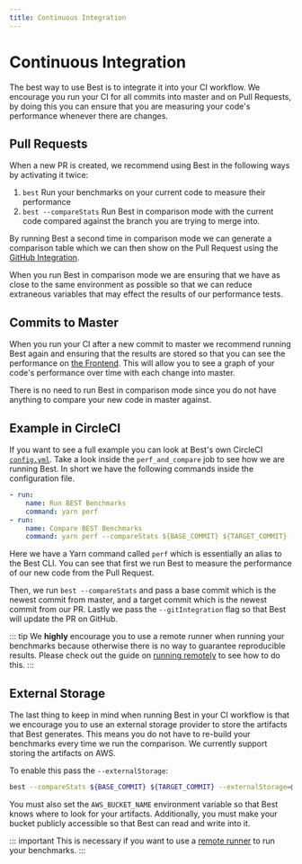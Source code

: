 ```yaml
---
title: Continuous Integration
---
```


# Continuous Integration
The best way to use Best is to integrate it into your CI workflow. We encourage you run your CI for all commits into master and on Pull Requests, by doing this you can ensure that you are measuring your code's performance whenever there are changes.

## Pull Requests
When a new PR is created, we recommend using Best in the following ways by activating it twice:

1. `best` Run your benchmarks on your current code to measure their performance
2. `best --compareStats` Run Best in comparison mode with the current code compared against the branch you are trying to merge into.

By running Best a second time in comparison mode we can generate a comparison table which we can then show on the Pull Request using the [GitHub Integration](/guide/github-integration). 

When you run Best in comparison mode we are ensuring that we have as close to the same environment as possible so that we can reduce extraneous variables that may effect the results of our performance tests.

## Commits to Master
When you run your CI after a new commit to master we recommend running Best again and ensuring that the results are stored so that you can see the performance on [the Frontend](/guide/frontend). This will allow you to see a graph of your code's performance over time with each change into master.

There is no need to run Best in comparison mode since you do not have anything to compare your new code in master against.

## Example in CircleCI
If you want to see a full example you can look at Best's own CircleCI [`config.yml`](https://github.com/salesforce/best/blob/master/.circleci/config.yml). Take a look inside the `perf_and_compare` job to see how we are running Best. In short we have the following commands inside the configuration file.

```yml
- run:
    name: Run BEST Benchmarks
    command: yarn perf
- run:
    name: Compare BEST Benchmarks
    command: yarn perf --compareStats ${BASE_COMMIT} ${TARGET_COMMIT} --gitIntegration
```

Here we have a Yarn command called `perf` which is essentially an alias to the Best CLI. You can see that first we run Best to measure the performance of our new code from the Pull Request.

Then, we run `best --compareStats` and pass a base commit which is the newest commit from master, and a target commit which is the newest commit from our PR. Lastly we pass the `--gitIntegration` flag so that Best will update the PR on GitHub.

::: tip
We **highly** encourage you to use a remote runner when running your benchmarks because otherwise there is no way to guarantee reproducible results. Please check out the guide on [running remotely](/guide/running-remotely) to see how to do this.
:::

## External Storage
The last thing to keep in mind when running Best in your CI workflow is that we encourage you to use an external storage provider to store the artifacts that Best generates. This means you do not have to re-build your benchmarks every time we run the comparison. We currently support storing the artifacts on AWS.

To enable this pass the `--externalStorage`:
```sh
best --compareStats ${BASE_COMMIT} ${TARGET_COMMIT} --externalStorage=@best/store-aws
```

You must also set the `AWS_BUCKET_NAME` environment variable so that Best knows where to look for your artifacts. Additionally, you must make your bucket publicly accessible so that Best can read and write into it.

::: important
This is necessary if you want to use a [remote runner](/guide/running-remotely) to run your benchmarks.
:::
